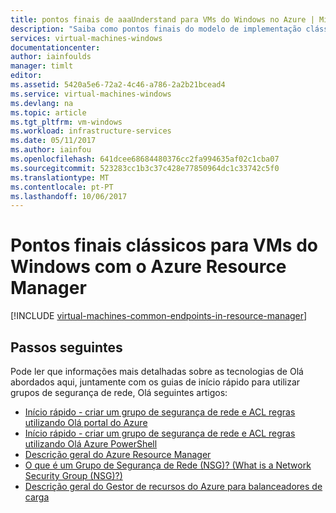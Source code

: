 ```yaml
---
title: pontos finais de aaaUnderstand para VMs do Windows no Azure | Microsoft Docs
description: "Saiba como pontos finais do modelo de implementação clássica Olá são agora implementados no Resource Manager através de regras de grupos de segurança de rede e a ACL"
services: virtual-machines-windows
documentationcenter: 
author: iainfoulds
manager: timlt
editor: 
ms.assetid: 5420a5e6-72a2-4c46-a786-2a2b21bcead4
ms.service: virtual-machines-windows
ms.devlang: na
ms.topic: article
ms.tgt_pltfrm: vm-windows
ms.workload: infrastructure-services
ms.date: 05/11/2017
ms.author: iainfou
ms.openlocfilehash: 641dcee68684480376cc2fa994635af02c1cba07
ms.sourcegitcommit: 523283cc1b3c37c428e77850964dc1c33742c5f0
ms.translationtype: MT
ms.contentlocale: pt-PT
ms.lasthandoff: 10/06/2017
---
```

# <a name="classic-endpoints-for-windows-vms-with-azure-resource-manager"></a>Pontos finais clássicos para VMs do Windows com o Azure Resource Manager
[!INCLUDE [virtual-machines-common-endpoints-in-resource-manager](../../../includes/virtual-machines-common-endpoints-in-resource-manager.md)]

## <a name="next-steps"></a>Passos seguintes
Pode ler que informações mais detalhadas sobre as tecnologias de Olá abordados aqui, juntamente com os guias de início rápido para utilizar grupos de segurança de rede, Olá seguintes artigos:

* [Início rápido - criar um grupo de segurança de rede e ACL regras utilizando Olá portal do Azure](nsg-quickstart-portal.md)  
* [Início rápido - criar um grupo de segurança de rede e ACL regras utilizando Olá Azure PowerShell](nsg-quickstart-powershell.md)  
* [Descrição geral do Azure Resource Manager](../../azure-resource-manager/resource-group-overview.md)  
* [O que é um Grupo de Segurança de Rede (NSG)? (What is a Network Security Group (NSG)?)](../../virtual-network/virtual-networks-nsg.md)  
* [Descrição geral do Gestor de recursos do Azure para balanceadores de carga](../../load-balancer/load-balancer-arm.md) 


